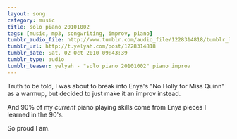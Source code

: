 ```yaml
---
layout: song
category: music
title: solo piano 20101002
tags: [music, mp3, songwriting, improv, piano]
tumblr_audio_file: http://www.tumblr.com/audio_file/1228314818/tumblr_l9o3krPNnT1qzo4ep
tumblr_url: http://t.yelyah.com/post/1228314818
tumblr_date: Sat, 02 Oct 2010 09:43:39
tumblr_type: audio
tumblr_teaser: yelyah - "solo piano 20101002" piano improv
---
```

Truth to be told, I was about to break into Enya's "No Holly for Miss Quinn" as a warmup, but decided to just make it an improv instead.

And 90% of my *current* piano playing skills come from Enya pieces I learned in the 90's.

So proud I am.
